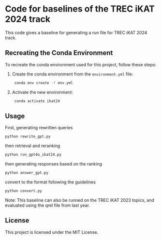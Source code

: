 # Code for baselines of the TREC iKAT 2024 track

This code gives a baseline for generating a run file for TREC iKAT 2024 track.

## Recreating the Conda Environment

To recreate the conda environment used for this project, follow these steps:

1. Create the conda environment from the `environment.yml` file:
   ```bash
    conda env create -f env.yml
   ```
2. Activate the new environment:
   ```bash
    conda activate ikat24
   ```

## Usage

First, generating rewritten queries
```bash
python rewrite_gpt.py
```
then retrieval and reranking
```bash
python run_gpt4o_ikat24.py
```
then generating responses based on the ranking
```bash
python answer_gpt.py
```
convert to the format following the guidelines
```bash
python convert.py
```

Note: This baseline can also be runned on the TREC iKAT 2023 topics, and evaluated using the qrel file from last year.

## License
This project is licensed under the MIT License.


